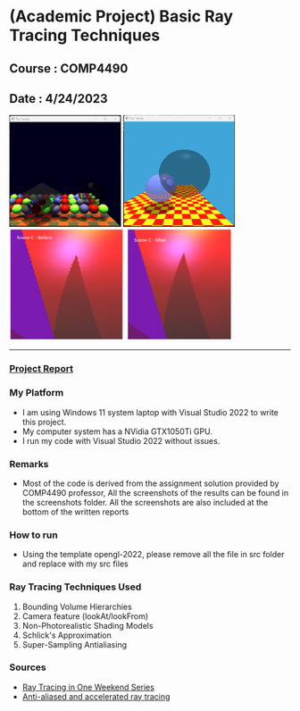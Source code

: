 # (Academic Project) Basic Ray Tracing Techniques
## Course : COMP4490
## Date : 4/24/2023
<img src="./Screenshots/Scenes_without_modifications/sceneB.png" alt="sceneB" style="width:200px; height:200px"/> <img src="./Screenshots/AntiAliasing/AntiAliasingSceneI.png" alt="antiAliasingSceneI" style="width:200px; height:200px"/> <img src="./Screenshots/AntiAliasing/AntiAliasing_SceneC.png" alt="antiAliasingSceneC" style="width:400px; height:200px"/>

---

### [Project Report](./COMP4490_Project_Report.pdf)

### My Platform
- I am using Windows 11 system laptop with Visual Studio 2022 to write this project.
- My computer system has a NVidia GTX1050Ti GPU.
- I run my code with Visual Studio 2022 without issues.

### Remarks
- Most of the code is derived from the assignment solution provided by COMP4490 professor, All the screenshots of the results can be found in the screenshots folder. All the screenshots are also included at the bottom of the written reports

### How to run
- Using the template opengl-2022, please remove all the file in src folder and replace with my src files

### Ray Tracing Techniques Used
1. Bounding Volume Hierarchies
2. Camera feature (lookAt/lookFrom)
3. Non-Photorealistic Shading Models
4. Schlick's Approximation
5. Super-Sampling Antialiasing

### Sources
- [Ray Tracing in One Weekend Series](https://raytracing.github.io/books/RayTracingTheNextWeek.html)
- [Anti-aliased and accelerated ray tracing](https://www.cs.utexas.edu/users/fussell/courses/cs384g-fall2011/lectures/lecture10-Aa_and_accel_raytracing.pdf)

